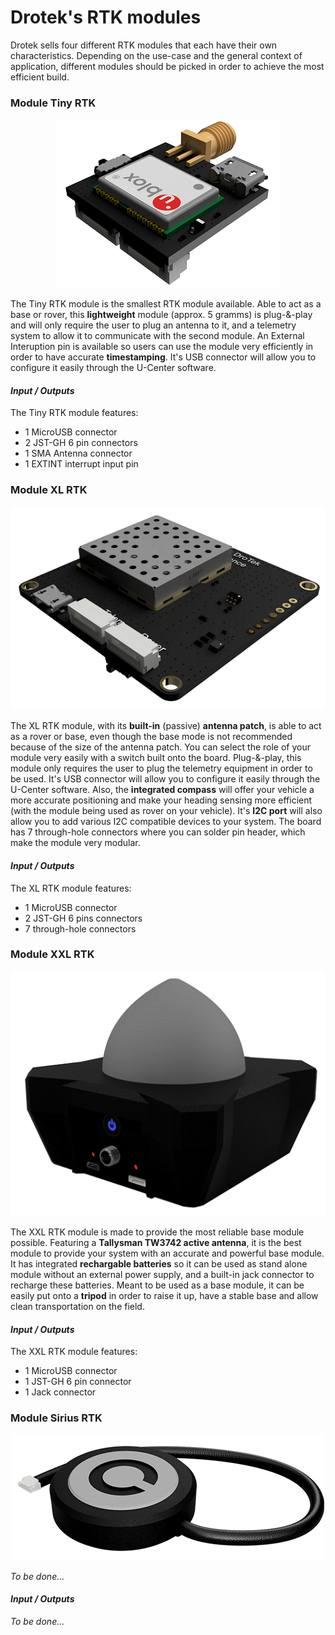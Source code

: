 # Drotek's RTK modules

Drotek sells four different RTK modules that each have their own characteristics. Depending on the use-case and the general context of application, different modules should be picked in order to achieve the most efficient build.

### Module Tiny RTK

<p align="center">
  <img src="./images/tiny3D.png?raw=true" alt="Tiny 3D"/>
</p>

The Tiny RTK module is the smallest RTK module available. Able to act as a base or rover, this **lightweight** module (approx. 5 gramms) is plug-&-play and will only require the user to plug an antenna to it, and a telemetry system to allow it to communicate with the second module. An External Interuption pin is available so users can use the module very efficiently in order to have accurate **timestamping**. It's USB connector will allow you to configure it easily through the U-Center software.

#### _Input / Outputs_

The Tiny RTK module features:

* 1 MicroUSB connector
* 2 JST-GH 6 pin connectors
* 1 SMA Antenna connector
* 1 EXTINT interrupt input pin



### Module XL RTK

<p align="center">
  <img src="./images/xl3D.png?raw=true" alt="XL RTK 3D"/>
</p>


The XL RTK module, with its **built-in** (passive) **antenna patch**, is able to act as a rover or base, even though the base mode is not recommended because of the size of the antenna patch. You can select the role of your module very easily with a switch built onto the board. Plug-&-play, this module only requires the user to plug the telemetry equipment in order to be used. It's USB connector will allow you to configure it easily through the U-Center software. Also, the **integrated compass** will offer your vehicle a more accurate positioning and make your heading sensing more efficient (with the module being used as rover on your vehicle). It's **I2C port** will also allow you to add various I2C compatible devices to your system. The board has 7 through-hole connectors where you can solder pin header, which make the module very modular.

#### _Input / Outputs_

The XL RTK module features:

* 1 MicroUSB connector
* 2 JST-GH 6 pins connectors
* 7 through-hole connectors



### Module XXL RTK

<p align="center">
  <img src="./images/xxl3D.png?raw=true" alt="XXL RTK 3D"/>
</p>

The XXL RTK module is made to provide the most reliable base module possible. Featuring a **Tallysman TW3742 active antenna**, it is the best module to provide your system with an accurate and powerful base module. It has integrated **rechargable batteries** so it can be used as stand alone module without an external power supply, and a built-in jack connector to recharge these batteries. Meant to be used as a base module, it can be easily put onto a **tripod** in order to raise it up, have a stable base and allow clean transportation on the field.

#### _Input / Outputs_

The XXL RTK module features:

* 1 MicroUSB connector
* 1 JST-GH 6 pin connector
* 1 Jack connector



### Module Sirius RTK

<p align="center">
  <img src="./images/sirius3D.png?raw=true" alt="Sirius 3D"/>
</p>

_To be done..._

#### _Input / Outputs_

_To be done..._






